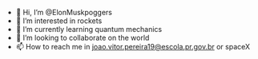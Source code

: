 - 👋 Hi, I’m @ElonMuskpoggers
- 👀 I’m interested in rockets
- 🌱 I’m currently learning quantum mechanics
- 💞️ I’m looking to collaborate on the world
- 📫 How to reach me in joao.vitor.pereira19@escola.pr.gov.br or spaceX

<!---
ElonMuskpoggers/ElonMuskpoggers is a ✨ special ✨ repository because its `README.md` (this file) appears on your GitHub profile.
You can click the Preview link to take a look at your changes.
--->
